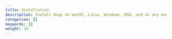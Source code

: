 ```yaml
---
title: Installation
description: Install Hugo on macOS, Linux, Windows, BSD, and on any machine that can run the Go compiler tool chain.
categories: []
keywords: []
weight: 10
---
```

